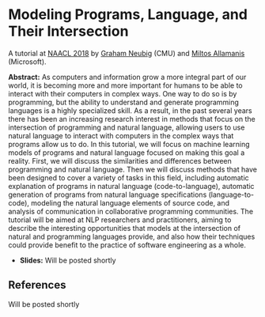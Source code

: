 # Modeling Programs, Language, and Their Intersection

A tutorial at [NAACL 2018](http://naacl2018.org) by [Graham Neubig](http://phontron.com) (CMU) and [Miltos Allamanis](https://miltos.allamanis.com) (Microsoft).

**Abstract:** As computers and information grow a more integral part of our world, it is becoming more and more important for humans to be able to interact with their computers in complex ways. One way to do so is by programming, but the ability to understand and generate programming languages is a highly specialized skill. As a result, in the past several years there has been an increasing research interest in methods that focus on the intersection of programming and natural language, allowing users to use natural language to interact with computers in the complex ways that programs allow us to do. In this tutorial, we will focus on machine learning models of programs and natural language focused on making this goal a reality. First, we will discuss the similarities and differences between programming and natural language. Then we will discuss methods that have been designed to cover a variety of tasks in this field, including automatic explanation of programs in natural language (code-to-language), automatic generation of programs from natural language specifications (language-to-code), modeling the natural language elements of source code, and analysis of communication in collaborative programming communities. The tutorial will be aimed at NLP researchers and practitioners, aiming to describe the interesting opportunities that models at the intersection of natural and programming languages provide, and also how their techniques could provide benefit to the practice of software engineering as a whole.

* **Slides:** Will be posted shortly

## References

Will be posted shortly

